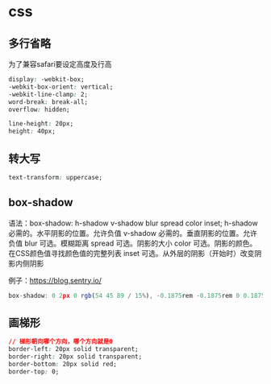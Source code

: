 # css

## 多行省略

为了兼容safari要设定高度及行高

```css
display: -webkit-box;
-webkit-box-orient: vertical;
-webkit-line-clamp: 2;
word-break: break-all;
overflow: hidden;

line-height: 20px;
height: 40px;
```

## 转大写

```css
text-transform: uppercase;
```

## box-shadow

语法：box-shadow: h-shadow v-shadow blur spread color inset;
h-shadow	必需的。水平阴影的位置。允许负值
v-shadow	必需的。垂直阴影的位置。允许负值
blur	可选。模糊距离
spread	可选。阴影的大小
color	可选。阴影的颜色。在CSS颜色值寻找颜色值的完整列表
inset	可选。从外层的阴影（开始时）改变阴影内侧阴影

例子：https://blog.sentry.io/

```js
box-shadow: 0 2px 0 rgb(54 45 89 / 15%), -0.1875rem -0.1875rem 0 0.1875rem #f2b712, 0 0 0 0.375rem #e1567c;
```

## 画梯形

```css
// 梯形朝向哪个方向，哪个方向就是0
border-left: 20px solid transparent;
border-right: 20px solid transparent;
border-bottom: 20px solid red;
border-top: 0;
```